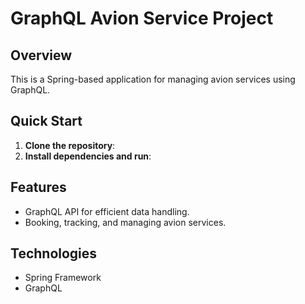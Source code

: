 # GraphQL Avion Service Project

## Overview
This is a Spring-based application for managing avion services using GraphQL.

## Quick Start
1. **Clone the repository**:
2. **Install dependencies and run**:

## Features
- GraphQL API for efficient data handling.
- Booking, tracking, and managing avion services.

## Technologies
- Spring Framework
- GraphQL

